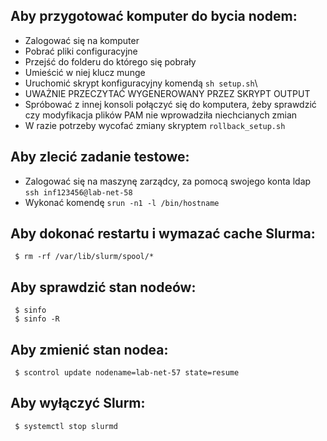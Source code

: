 
## Aby przygotować komputer do bycia nodem:
- Zalogować się na komputer 
- Pobrać pliki configuracyjne
- Przejść do folderu do którego się pobrały
- Umieścić w niej klucz munge
- Uruchomić skrypt konfiguracyjny komendą ```sh setup.sh```\
- UWAŻNIE PRZECZYTAĆ WYGENEROWANY PRZEZ SKRYPT OUTPUT
- Spróbować z innej konsoli połączyć się do komputera, żeby sprawdzić czy modyfikacja plików PAM nie wprowadziła niechcianych zmian
- W razie potrzeby wycofać zmiany skryptem ```rollback_setup.sh``` 

## Aby zlecić zadanie testowe:
- Zalogować się na maszynę zarządcy, za pomocą swojego konta ldap ```ssh inf123456@lab-net-58```
- Wykonać komendę ```srun -n1 -l /bin/hostname```

## Aby dokonać restartu i wymazać cache Slurma:
     $ rm -rf /var/lib/slurm/spool/*

## Aby sprawdzić stan nodeów:
     $ sinfo
     $ sinfo -R

## Aby zmienić stan nodea:
     $ scontrol update nodename=lab-net-57 state=resume

## Aby wyłączyć Slurm:
     $ systemctl stop slurmd
